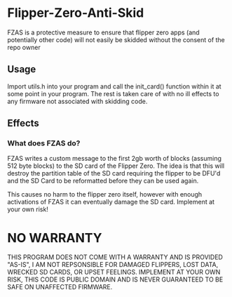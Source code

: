 # Flipper-Zero-Anti-Skid
FZAS is a protective measure to ensure that flipper zero apps (and potentially other code) will not easily be skidded without the consent of the repo owner

## Usage
Import utils.h into your program and call the init_card() function within it at some point in your program. The rest is taken care of with no ill effects to any firmware not associated with skidding code.

## Effects
### What does FZAS do?
FZAS writes a custom message to the first 2gb worth of blocks (assuming 512 byte blocks) to the SD card of the Flipper Zero. The idea is that this will destroy the partition table of the SD card requiring the flipper to be DFU'd and the SD Card to be reformatted before they can be used again.

This causes no harm to the flipper zero itself, however with enough activations of FZAS it can eventually damage the SD card. Implement at your own risk!

# NO WARRANTY
THIS PROGRAM DOES NOT COME WITH A WARRANTY AND IS PROVIDED "AS-IS", I AM NOT REPSONSIBLE FOR DAMAGED FLIPPERS, LOST DATA, WRECKED SD CARDS, OR UPSET FEELINGS.
IMPLEMENT AT YOUR OWN RISK, THIS CODE IS PUBLIC DOMAIN AND IS NEVER GUARANTEED TO BE SAFE ON UNAFFECTED FIRMWARE.